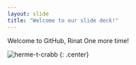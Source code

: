 ```yaml
---
layout: slide
title: "Welcome to our slide deck!"
---
```


Welcome to GitHub, Rinat One more time!

![herme-t-crabb](https://octodex.github.com/images/herme-t-crabb.png)
{: .center}
